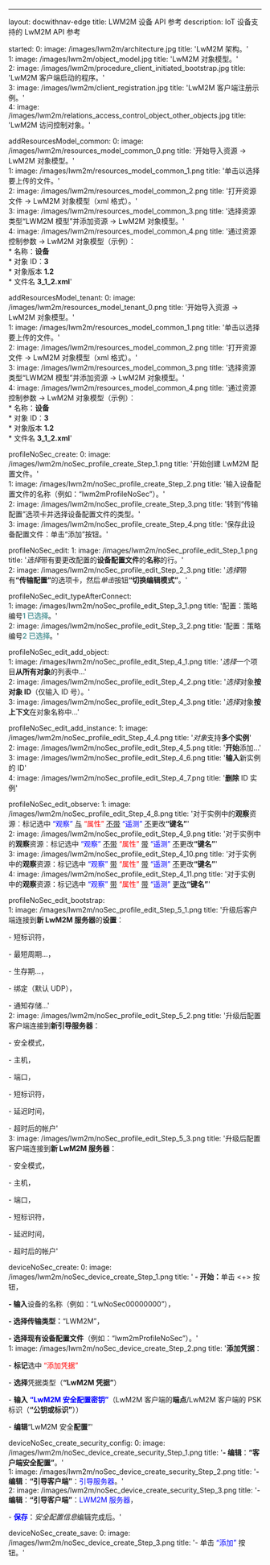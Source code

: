 ---
layout: docwithnav-edge
title: LWM2M 设备 API 参考
description: IoT 设备支持的 LwM2M API 参考

started:
    0:
        image: /images/lwm2m/architecture.jpg 
        title: 'LwM2M 架构。'    
    1:
        image: /images/lwm2m/object_model.jpg 
        title: 'LwM2M 对象模型。'       
    2:
        image: /images/lwm2m/procedure_client_initiated_bootstrap.jpg 
        title: 'LwM2M 客户端启动的程序。'    
    3:
        image: /images/lwm2m/client_registration.jpg 
        title: 'LwM2M 客户端注册示例。'    
    4:
        image: /images/lwm2m/relations_access_control_object_other_objects.jpg 
        title: 'LwM2M 访问控制对象。'

addResourcesModel_common:
    0:
        image: /images/lwm2m/resources_model_common_0.png 
        title: '开始导入资源 -> LwM2M 对象模型。'    
    1:
        image: /images/lwm2m/resources_model_common_1.png 
        title: '单击以选择要上传的文件。'       
    2:
        image: /images/lwm2m/resources_model_common_2.png 
        title: '打开资源文件 -> LwM2M 对象模型（xml 格式）。'    
    3:
        image: /images/lwm2m/resources_model_common_3.png 
        title: '选择资源类型“LWM2M 模型”并添加资源 -> LwM2M 对象模型。'    
    4:
        image: /images/lwm2m/resources_model_common_4.png 
        title: '通过资源控制参数 -> LwM2M 对象模型（示例）：<br>* 名称：<b>设备</b><br>* 对象 ID：<b>3</b><br>* 对象版本 <b>1.2</b><br>* 文件名 <b>3_1_2.xml</b>'    

addResourcesModel_tenant:
    0:
        image: /images/lwm2m/resources_model_tenant_0.png 
        title: '开始导入资源 -> LwM2M 对象模型。'    
    1:
        image: /images/lwm2m/resources_model_common_1.png 
        title: '单击以选择要上传的文件。'       
    2:
        image: /images/lwm2m/resources_model_common_2.png 
        title: '打开资源文件 -> LwM2M 对象模型（xml 格式）。'    
    3:
        image: /images/lwm2m/resources_model_common_3.png 
        title: '选择资源类型“LWM2M 模型”并添加资源 -> LwM2M 对象模型。'    
    4:
        image: /images/lwm2m/resources_model_common_4.png 
        title: '通过资源控制参数 -> LwM2M 对象模型（示例）：<br>* 名称：<b>设备</b><br>* 对象 ID：<b>3</b><br>* 对象版本 <b>1.2</b><br>* 文件名 <b>3_1_2.xml</b>'    

profileNoSec_create:
    0:
        image: /images/lwm2m/noSec_profile_create_Step_1.png 
        title: '开始创建 LwM2M 配置文件。'    
    1:
        image: /images/lwm2m/noSec_profile_create_Step_2.png 
        title: '输入设备配置文件的名称（例如：“lwm2mProfileNoSec”）。'       
    2:
        image: /images/lwm2m/noSec_profile_create_Step_3.png 
        title: '转到“传输配置”选项卡并选择设备配置文件的类型。'    
    3:
        image: /images/lwm2m/noSec_profile_create_Step_4.png 
        title: '保存此设备配置文件：单击“添加”按钮。'    


profileNoSec_edit:
    1:
        image: /images/lwm2m/noSec_profile_edit_Step_1.png 
        title: '<i>选择</i>带有要更改配置的<b>设备配置文件</b>的<b>名称</b>的行。'    
    2:
        image: /images/lwm2m/noSec_profile_edit_Step_2_3.png 
        title: '<i>选择</i>带有<b>“传输配置”</b>的选项卡，然后<i>单击</i>按钮<b>“切换编辑模式”</b>。'       

profileNoSec_edit_typeAfterConnect:      
    1:
        image: /images/lwm2m/noSec_profile_edit_Step_3_1.png 
        title: '配置：策略编号<b><font color="#5f9ea0">1 已选择</font></b>。'    
    2:
        image: /images/lwm2m/noSec_profile_edit_Step_3_2.png 
        title: '配置：策略编号<b><font color="#5f9ea0">2 已选择</font></b>。'       

profileNoSec_edit_add_object:      
    1:
        image: /images/lwm2m/noSec_profile_edit_Step_4_1.png 
        title: '<i>选择</i>一个项目<b>从</b><b>所有对象</b>的列表中...'       
    2:
        image: /images/lwm2m/noSec_profile_edit_Step_4_2.png 
        title: '<i>选择</i>对象<b>按对象 ID</b>（仅输入 ID 号）。'    
    3:
        image: /images/lwm2m/noSec_profile_edit_Step_4_3.png 
        title: '<i>选择</i>对象<b>按上下文</b>在对象名称中...'  

profileNoSec_edit_add_instance:
    1:
        image: /images/lwm2m/noSec_profile_edit_Step_4_4.png 
        title: '<i>对象</i>支持<b>多个实例</b>'    
    2:
        image: /images/lwm2m/noSec_profile_edit_Step_4_5.png
        title: '<b>开始</b>添加...'    
    3:
        image: /images/lwm2m/noSec_profile_edit_Step_4_6.png
        title: '<b>输入</b>新实例的 ID'     
    4:
        image: /images/lwm2m/noSec_profile_edit_Step_4_7.png
        title: '<b>删除</b> ID 实例'

profileNoSec_edit_observe:
    1:
        image: /images/lwm2m/noSec_profile_edit_Step_4_8.png 
        title: '对于实例中的<b>观察</b>资源：标记选中 <font color="blue">“观察”</font> <u>与</u> <font color="red">“属性”</font> <u>不带</u> <font color="blue">“遥测”</font> <u>不</u>更改<b>“键名”</b>'       
    2:
        image: /images/lwm2m/noSec_profile_edit_Step_4_9.png 
        title: '对于实例中的<b>观察</b>资源：标记选中 <font color="blue">“观察”</font> <u>不带</u> <font color="red">“属性”</font> <u>带</u> <font color="blue">“遥测”</font> <u>不</u>更改<b>“键名”</b>'       
    3:
        image: /images/lwm2m/noSec_profile_edit_Step_4_10.png 
        title: '对于实例中的<b>观察</b>资源：标记选中 <font color="blue">“观察”</font> <u>带</u> <font color="red">“属性”</font> <u>带</u> <font color="blue">“遥测”</font> <u>不</u>更改<b>“键名”</b>'       
    4:
        image: /images/lwm2m/noSec_profile_edit_Step_4_11.png 
        title: '对于实例中的<b>观察</b>资源：标记选中 <font color="blue">“观察”</font> <u>带</u> <font color="red">“属性”</font> <u>带</u> <font color="blue">“遥测”</font> <u>更改</u><b>“键名”</b>'       

profileNoSec_edit_bootstrap:      
    1:
        image: /images/lwm2m/noSec_profile_edit_Step_5_1.png 
        title: '升级后客户端连接到<b>新 LwM2M 服务器</b>的<b>设置</b>：<p></p> - 短标识符，<p></p> - 最短周期...，<p></p> - 生存期...，<p></p> - 绑定（默认 UDP），<p></p> - 通知存储...'       
    2:
        image: /images/lwm2m/noSec_profile_edit_Step_5_2.png 
        title: '升级后配置客户端连接到<b>新引导服务器</b>：<p></p> - 安全模式，<p></p> - 主机，<p></p> - 端口，<p></p> - 短标识符，<p></p> - 延迟时间，<p></p> - 超时后的帐户'    
    3:
        image: /images/lwm2m/noSec_profile_edit_Step_5_3.png 
        title: '升级后配置客户端连接到<b>新 LwM2M 服务器</b>：<p></p> - 安全模式，<p></p> - 主机，<p></p> - 端口，<p></p> - 短标识符，<p></p> - 延迟时间，<p></p> - 超时后的帐户'    

deviceNoSec_create:
    0:
        image: /images/lwm2m/noSec_device_create_Step_1.png
        title: '<b> - 开始：</b>单击 <+> 按钮，<p></p><b> - 输入</b>设备的名称（例如：“LwNoSec00000000”），<p></p><b> - 选择传输类型：</b>“LWM2M”，<p></p><b> - 选择现有设备配置文件</b>（例如：“lwm2mProfileNoSec”）。'       
    1:
        image: /images/lwm2m/noSec_device_create_Step_2.png
        title: '<b>添加凭据</b>：<p></p>- <b>标记</b>选中 <font color="red">“添加凭据”</font><p></p>- <b>选择</b>凭据类型（<b>“LwM2M 凭据”</b>）<p></p>- <b>输入</b> <b><font color="blue">“LwM2M 安全配置密钥”</font></b>（LwM2M 客户端的<b>端点</b>/LwM2M 客户端的 PSK 标识（<b>“公钥或标识”</b>））<p></p> - <b>编辑</b>“LwM2M 安全<b>配置</b>”'    

deviceNoSec_create_security_config:
    0:
        image: /images/lwm2m/noSec_device_create_security_Step_1.png
        title: '<b>- 编辑</b>：<b>“客户端安全配置”</b>。'    
    1:
        image: /images/lwm2m/noSec_device_create_security_Step_2.png
        title: '<b>- 编辑</b>：<b>“引导客户端”</b>：<font color="blue">引导服务器</font>。'       
    2:
        image: /images/lwm2m/noSec_device_create_security_Step_3.png
        title: '- <b>编辑</b>：<b>“引导客户端”</b>：<font color="blue">LWM2M 服务器</font>，<p></p> - <b><font color="blue">保存</font></b>：<i>安全配置信息</i>编辑完成后。'

deviceNoSec_create_save:
    0:
        image: /images/lwm2m/noSec_device_create_Step_3.png
        title: '- 单击 <font color="blue">“添加”</font> 按钮。'
